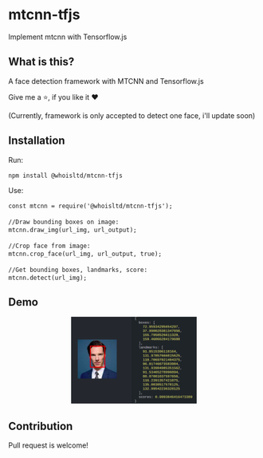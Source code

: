 # mtcnn-tfjs
Implement mtcnn with Tensorflow.js
## What is this?

A face detection framework with MTCNN and Tensorflow.js

Give me a ⭐️, if you like it ❤️

(Currently, framework is only accepted to detect one face, i'll update soon)

## Installation

Run:
```
npm install @whoisltd/mtcnn-tfjs
```

Use:
 ```node
const mtcnn = require('@whoisltd/mtcnn-tfjs');

//Draw bounding boxes on image:
mtcnn.draw_img(url_img, url_output);

//Crop face from image:
mtcnn.crop_face(url_img, url_output, true);

//Get bounding boxes, landmarks, score:
mtcnn.detect(url_img);

```

## Demo

<p align="center"><img src="https://raw.githubusercontent.com/whoisltd/mtcnn-tfjs/master/images/result.png" width="50%" height="50%"></p>

## Contribution
Pull request is welcome!
